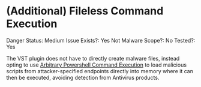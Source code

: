 # (Additional) Fileless Command Execution

Danger Status: Medium
Issue Exists?: Yes
Not Malware Scope?: No
Tested?: Yes

The VST plugin does not have to directly create malware files, instead opting to use [Arbitrary Powershell Command Execution](Arbitrary%20Powershell%20Command%20Execution%20cfcbd3c8893e437a9d54e2a42838b60c.md) to load malicious scripts from attacker-specified endpoints directly into memory where it can then be executed, avoiding detection from Antivirus products.